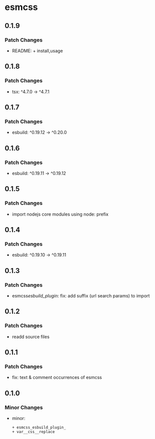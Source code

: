 # esmcss

## 0.1.9

### Patch Changes

- README: + install,usage

## 0.1.8

### Patch Changes

- tsx: ^4.7.0 -> ^4.7.1

## 0.1.7

### Patch Changes

- esbuild: ^0.19.12 -> ^0.20.0

## 0.1.6

### Patch Changes

- esbuild: ^0.19.11 -> ^0.19.12

## 0.1.5

### Patch Changes

- import nodejs core modules using node: prefix

## 0.1.4

### Patch Changes

- esbuild: ^0.19.10 -> ^0.19.11

## 0.1.3

### Patch Changes

- esmcss*esbuild_plugin*: fix: add suffix (url search params) to import

## 0.1.2

### Patch Changes

- readd source files

## 0.1.1

### Patch Changes

- fix: text & comment occurrences of esmcss

## 0.1.0

### Minor Changes

- minor:

      + esmcss_esbuild_plugin_
      + var__css__replace
